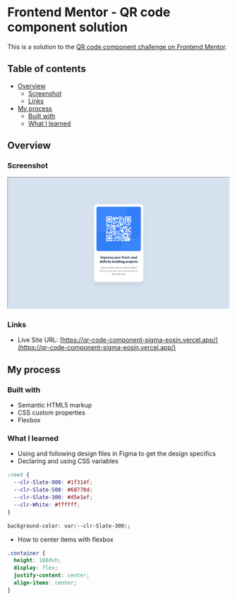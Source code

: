 # Frontend Mentor - QR code component solution

This is a solution to the [QR code component challenge on Frontend Mentor](https://www.frontendmentor.io/challenges/qr-code-component-iux_sIO_H).

## Table of contents

- [Overview](#overview)
  - [Screenshot](#screenshot)
  - [Links](#links)
- [My process](#my-process)
  - [Built with](#built-with)
  - [What I learned](#what-i-learned)

## Overview

### Screenshot

![](images/screenshot/QR_Solution_screenshot.png)

### Links

- Live Site URL: [https://qr-code-component-sigma-eosin.vercel.app/](https://qr-code-component-sigma-eosin.vercel.app/)

## My process

### Built with

- Semantic HTML5 markup
- CSS custom properties
- Flexbox

### What I learned

- Using and following design files in Figma to get the design specifics
- Declaring and using CSS variables

```css
:root {
  --clr-Slate-900: #1f314f;
  --clr-Slate-500: #68778d;
  --clr-Slate-300: #d5e1ef;
  --clr-White: #ffffff;
}
```

```css
background-color: var(--clr-Slate-300);
```

- How to center items with flexbox

```css
.container {
  height: 100dvh;
  display: flex;
  justify-content: center;
  align-items: center;
}
```

